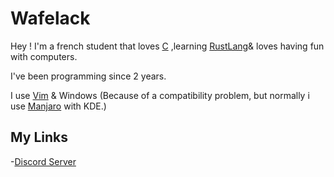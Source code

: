 # Wafelack

Hey ! I'm a french student that loves [C](https://www.amazon.co.uk/C-Programming-Language-2nd/dp/0131103628) ,learning [RustLang](https://rustlang.org)& loves having fun with computers. 

I've been programming since 2 years.

I use [Vim](https://www.vim.org) & Windows (Because of a compatibility problem, but normally i use [Manjaro](https://manjaro.org/) with KDE.)

## My Links 

-[Discord Server](https://discord.gg/5VgZgRe)
